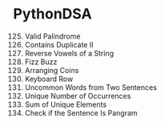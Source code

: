 # PythonDSA
125. Valid Palindrome
219. Contains Duplicate II
345. Reverse Vowels of a String
412. Fizz Buzz
441. Arranging Coins
500. Keyboard Row
884. Uncommon Words from Two Sentences
1207. Unique Number of Occurrences
1748. Sum of Unique Elements
1832. Check if the Sentence Is Pangram
